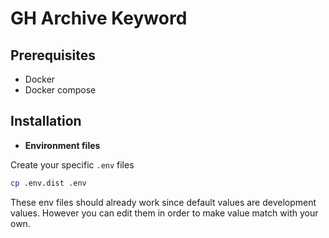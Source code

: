 GH Archive Keyword
==================

## Prerequisites

- Docker
- Docker compose

## Installation

- **Environment files**

Create your specific `.env` files

```bash
cp .env.dist .env
```

These env files should already work since default values are development values.
However you can edit them in order to make value match with your own. 
